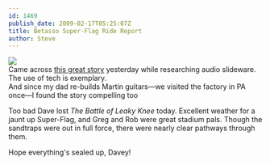 ```yaml
---
id: 1469
publish_date: 2009-02-17T05:25:07Z
title: Betasso Super-Flag Ride Report
author: Steve
---
```

[![](http://www.flagstafffrenzy.org/wp-content/uploads/2009/02/martin-guitar.jpg)](http://www.nytimes.com/interactive/2008/02/22/travel/escapes/20080222_MARTIN_FEATURE.html)  
Came across [this great story](http://www.nytimes.com/interactive/2008/02/22/travel/escapes/20080222_MARTIN_FEATURE.html) yesterday while researching audio slideware. The use of tech is exemplary.  
And since my dad re-builds Martin guitars—we visited the factory in PA once—I found the story compelling too

Too bad Dave lost _The Battle of Leaky Knee_ today. Excellent weather for a jaunt up Super-Flag, and Greg and Rob were great stadium pals. Though the sandtraps were out in full force, there were nearly clear pathways through them.

Hope everything's sealed up, Davey!